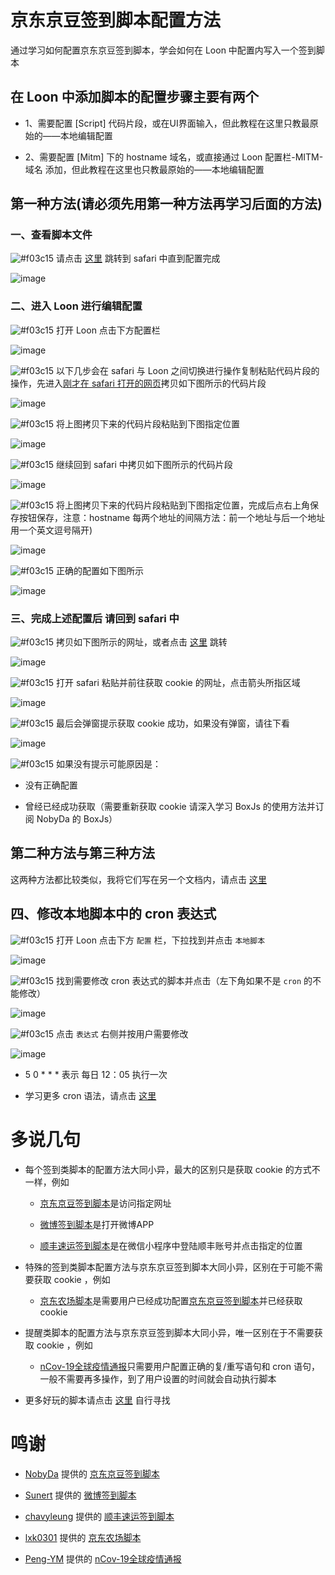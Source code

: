 # 京东京豆签到脚本配置方法

通过学习如何配置京东京豆签到脚本，学会如何在 Loon 中配置内写入一个签到脚本

## 在 Loon 中添加脚本的配置步骤主要有两个

- 1、需要配置 [Script] 代码片段，或在UI界面输入，但此教程在这里只教最原始的——本地编辑配置

- 2、需要配置 [Mitm] 下的 hostname 域名，或直接通过 Loon 配置栏-MITM-域名 添加，但此教程在这里也只教最原始的——本地编辑配置

## 第一种方法(请必须先用第一种方法再学习后面的方法)

### 一、查看脚本文件

![#f03c15](https://placehold.it/15/f03c15/000000?text=+) 请点击 [这里](https://raw.githubusercontent.com/NobyDa/Script/master/JD-DailyBonus/JD_DailyBonus.js) 跳转到 safari 中直到配置完成

![image](https://raw.githubusercontent.com/chiupam/tutorial-image/master/Loon/JD_DailyBonus_local_1.jpg)

### 二、进入 Loon 进行编辑配置

![#f03c15](https://placehold.it/15/f03c15/000000?text=+) 打开 Loon 点击下方配置栏

![image](https://raw.githubusercontent.com/chiupam/tutorial-image/master/Loon/bianji.jpg)

![#f03c15](https://placehold.it/15/f03c15/000000?text=+) 以下几步会在 safari 与 Loon 之间切换进行操作复制粘贴代码片段的操作，先进入[刚才在 safari 打开的网页](https://raw.githubusercontent.com/NobyDa/Script/master/JD-DailyBonus/JD_DailyBonus.js)拷贝如下图所示的代码片段

![image](https://raw.githubusercontent.com/chiupam/tutorial-image/master/Loon/JD_DailyBonus_script.jpg)

![#f03c15](https://placehold.it/15/f03c15/000000?text=+) 将上图拷贝下来的代码片段粘贴到下图指定位置

![image](https://raw.githubusercontent.com/chiupam/tutorial-image/master/Loon/Script.jpg)

![#f03c15](https://placehold.it/15/f03c15/000000?text=+) 继续回到 safari 中拷贝如下图所示的代码片段

![image](https://raw.githubusercontent.com/chiupam/tutorial-image/master/Loon/JD_DailyBonus_hostname.jpg)

![#f03c15](https://placehold.it/15/f03c15/000000?text=+) 将上图拷贝下来的代码片段粘贴到下图指定位置，完成后点右上角保存按钮保存，注意：hostname 每两个地址的间隔方法：前一个地址与后一个地址用一个英文逗号隔开)

![image](https://raw.githubusercontent.com/chiupam/tutorial-image/master/Loon/hostname.jpg)

![#f03c15](https://placehold.it/15/f03c15/000000?text=+) 正确的配置如下图所示

![image](https://raw.githubusercontent.com/chiupam/tutorial-image/master/Loon/JD_DailyBonus_local_2.jpg)

### 三、完成上述配置后 请回到 safari 中

![#f03c15](https://placehold.it/15/f03c15/000000?text=+) 拷贝如下图所示的网址，或者点击 [这里]() 跳转

![image](https://raw.githubusercontent.com/chiupam/tutorial-image/master/Loon/JD_DailyBonus_local_3.jpg)

![#f03c15](https://placehold.it/15/f03c15/000000?text=+) 打开 safari 粘贴并前往获取 cookie 的网址，点击箭头所指区域

![image](https://raw.githubusercontent.com/chiupam/tutorial-image/master/Loon/JD_DailyBonus_safari_1.jpg)

![#f03c15](https://placehold.it/15/f03c15/000000?text=+) 最后会弹窗提示获取 cookie 成功，如果没有弹窗，请往下看

![image](https://raw.githubusercontent.com/chiupam/tutorial-image/master/Loon/JD_DailyBonus_safari_2.png)

![#f03c15](https://placehold.it/15/f03c15/000000?text=+) 如果没有提示可能原因是：

- 没有正确配置

- 曾经已经成功获取（需要重新获取 cookie 请深入学习 BoxJs 的使用方法并订阅 NobyDa 的 BoxJs）

## 第二种方法与第三种方法

这两种方法都比较类似，我将它们写在另一个文档内，请点击 [这里](https://github.com/chiupam/Proxy/blob/master/Loon/JD_DailyBonus_2%263.md)

## 四、修改本地脚本中的 cron 表达式

![#f03c15](https://placehold.it/15/f03c15/000000?text=+) 打开 Loon 点击下方 `配置` 栏，下拉找到并点击 `本地脚本`

![image](https://raw.githubusercontent.com/chiupam/tutorial-image/master/Loon/Local_Script.jpg)

![#f03c15](https://placehold.it/15/f03c15/000000?text=+) 找到需要修改 cron 表达式的脚本并点击（左下角如果不是 `cron` 的不能修改）

![image](https://raw.githubusercontent.com/chiupam/tutorial-image/master/Loon/JD_DailyBonus_local_4.jpg)

![#f03c15](https://placehold.it/15/f03c15/000000?text=+) 点击 `表达式` 右侧并按用户需要修改

![image](https://raw.githubusercontent.com/chiupam/tutorial-image/master/Loon/JD_DailyBonus_local_5.jpg)

- 5 0 * * * 表示 每日 12：05 执行一次

- 学习更多 cron 语法，请点击 [这里](https://github.com/chiupam/tutorial/blob/master/Loon/cron.md)

# 多说几句

- 每个签到类脚本的配置方法大同小异，最大的区别只是获取 cookie 的方式不一样，例如

  - [京东京豆签到脚本](https://github.com/NobyDa/Script/blob/master/JD-DailyBonus/JD_DailyBonus.js)是访问指定网址

  - [微博签到脚本](https://raw.githubusercontent.com/Sunert/Scripts/master/Task/weibo.js)是打开微博APP

  - [顺丰速运签到脚本](https://github.com/chavyleung/scripts/blob/master/sfexpress/README.md)是在微信小程序中登陆顺丰账号并点击指定的位置
  
- 特殊的签到类脚本配置方法与京东京豆签到脚本大同小异，区别在于可能不需要获取 cookie ，例如
  
  - [京东农场脚本](https://raw.githubusercontent.com/lxk0301/scripts/master/jd_fruit.js)是需要用户已经成功配置[京东京豆签到脚本](https://github.com/NobyDa/Script/blob/master/JD-DailyBonus/JD_DailyBonus.js)并已经获取 cookie 
  
- 提醒类脚本的配置方法与京东京豆签到脚本大同小异，唯一区别在于不需要获取 cookie ，例如

  - [nCov-19全球疫情通报](https://raw.githubusercontent.com/Peng-YM/QuanX/master/Tasks/nCov.js)只需要用户配置正确的复/重写语句和 cron 语句，一般不需要再多操作，到了用户设置的时间就会自动执行脚本
  
- 更多好玩的脚本请点击 [这里](https://github.com/chiupam/tutorial/blob/master/README.md) 自行寻找

# 鸣谢

- [NobyDa](https://github.com/NobyDa) 提供的 [京东京豆签到脚本](https://raw.githubusercontent.com/NobyDa/Script/master/JD-DailyBonus/JD_DailyBonus.js)

- [Sunert](https://github.com/Sunert) 提供的 [微博签到脚本](https://raw.githubusercontent.com/Sunert/Scripts/master/Task/weibo.js)

- [chavyleung](https://github.com/chavyleung) 提供的 [顺丰速运签到脚本](https://github.com/chavyleung/scripts/blob/master/sfexpress/README.md)

- [lxk0301](https://github.com/lxk0301) 提供的 [京东农场脚本](https://raw.githubusercontent.com/lxk0301/scripts/master/jd_fruit.js)

- [Peng-YM](https://github.com/Peng-YM) 提供的 [nCov-19全球疫情通报](https://raw.githubusercontent.com/Peng-YM/QuanX/master/Tasks/nCov.js)

